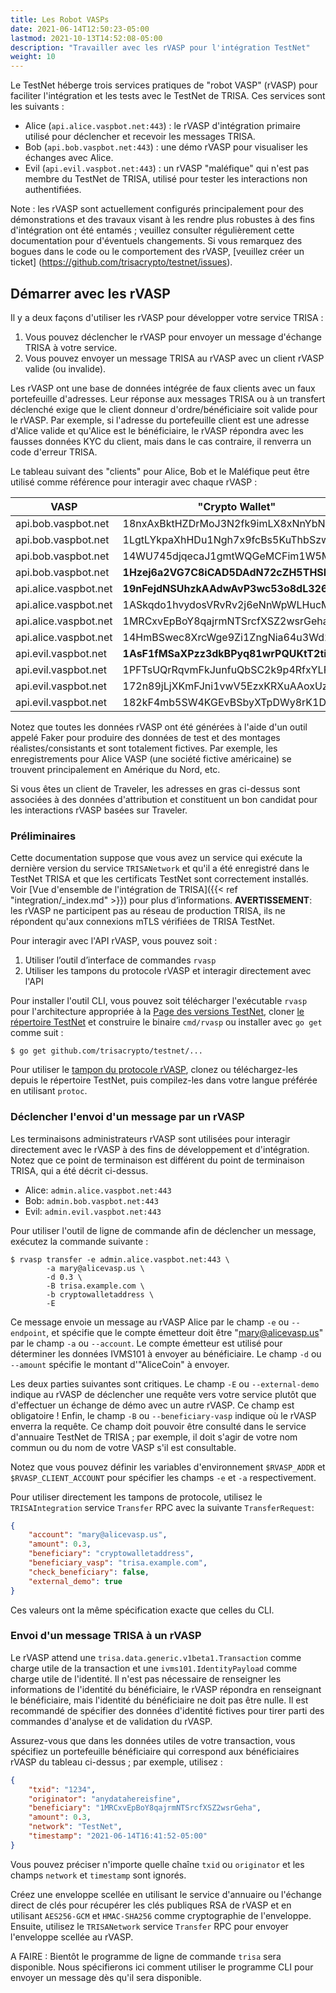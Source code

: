 ```yaml
---
title: Les Robot VASPs
date: 2021-06-14T12:50:23-05:00
lastmod: 2021-10-13T14:52:08-05:00
description: "Travailler avec les rVASP pour l'intégration TestNet"
weight: 10
---
```


Le TestNet héberge trois services pratiques de "robot VASP" (rVASP) pour faciliter l'intégration et les tests avec le TestNet de TRISA. Ces services sont les suivants :

- Alice (`api.alice.vaspbot.net:443`) : le rVASP d'intégration primaire utilisé pour déclencher et recevoir les messages TRISA.
- Bob (`api.bob.vaspbot.net:443`) : une démo rVASP pour visualiser les échanges avec Alice.
- Evil (`api.evil.vaspbot.net:443`) : un rVASP "maléfique" qui n'est pas membre du TestNet de TRISA, utilisé pour tester les interactions non authentifiées.

Note : les rVASP sont actuellement configurés principalement pour des démonstrations et des travaux visant à les rendre plus robustes à des fins d'intégration ont été entamés ; veuillez consulter régulièrement cette documentation pour d'éventuels changements. Si vous remarquez des bogues dans le code ou le comportement des rVASP, [veuillez créer un ticket] (https://github.com/trisacrypto/testnet/issues).

## Démarrer avec les rVASP

Il y a deux façons d'utiliser les rVASP pour développer votre service TRISA :

1. Vous pouvez déclencher le rVASP pour envoyer un message d'échange TRISA à votre service.
2. Vous pouvez envoyer un message TRISA au rVASP avec un client rVASP valide (ou invalide).

Les rVASP ont une base de données intégrée de faux clients avec un faux portefeuille d'adresses. Leur réponse aux messages TRISA ou à un transfert déclenché exige que le client donneur d'ordre/bénéficiaire soit valide pour le rVASP. Par exemple, si l'adresse du portefeuille client est une adresse d'Alice valide et qu'Alice est le bénéficiaire, le rVASP répondra avec les fausses données KYC du client, mais dans le cas contraire, il renverra un code d'erreur TRISA.

Le tableau suivant des "clients" pour Alice, Bob et le Maléfique peut être utilisé comme référence pour interagir avec chaque rVASP :

| VASP                  | "Crypto Wallet"                    | Email                 |
|-----------------------|------------------------------------|-----------------------|
| api.bob.vaspbot.net   | 18nxAxBktHZDrMoJ3N2fk9imLX8xNnYbNh | robert@bobvasp.co.uk  |
| api.bob.vaspbot.net   | 1LgtLYkpaXhHDu1Ngh7x9fcBs5KuThbSzw | george@bobvasp.co.uk  |
| api.bob.vaspbot.net   | 14WU745djqecaJ1gmtWQGeMCFim1W5MNp3 | larry@bobvasp.co.uk   |
| api.bob.vaspbot.net   | **1Hzej6a2VG7C8iCAD5DAdN72cZH5THSMt9** | fred@bobvasp.co.uk    |
| api.alice.vaspbot.net | **19nFejdNSUhzkAAdwAvP3wc53o8dL326QQ** | sarah@alicevasp.us    |
| api.alice.vaspbot.net | 1ASkqdo1hvydosVRvRv2j6eNnWpWLHucMX | mary@alicevasp.us     |
| api.alice.vaspbot.net | 1MRCxvEpBoY8qajrmNTSrcfXSZ2wsrGeha | alice@alicevasp.us    |
| api.alice.vaspbot.net | 14HmBSwec8XrcWge9Zi1ZngNia64u3Wd2v | jane@alicevasp.us     |
| api.evil.vaspbot.net  | **1AsF1fMSaXPzz3dkBPyq81wrPQUKtT2tiz** | gambler@evilvasp.gg   |
| api.evil.vaspbot.net  | 1PFTsUQrRqvmFkJunfuQbSC2k9p4RfxYLF | voldemort@evilvasp.gg |
| api.evil.vaspbot.net  | 172n89jLjXKmFJni1vwV5EzxKRXuAAoxUz | launderer@evilvasp.gg |
| api.evil.vaspbot.net  | 182kF4mb5SW4KGEvBSbyXTpDWy8rK1Dpu  | badnews@evilvasp.gg   |

Notez que toutes les données rVASP ont été générées à l'aide d'un outil appelé Faker pour produire des données de test et des montages réalistes/consistants et sont totalement fictives. Par exemple, les enregistrements pour Alice VASP (une société fictive américaine) se trouvent principalement en Amérique du Nord, etc.

Si vous êtes un client de Traveler, les adresses en gras ci-dessus sont associées à des données d'attribution et constituent un bon candidat pour les interactions rVASP basées sur Traveler.

### Préliminaires

Cette documentation suppose que vous avez un service qui exécute la dernière version du service `TRISANetwork` et qu'il a été enregistré dans le TestNet TRISA et que les certificats TestNet sont correctement installés. Voir [Vue d'ensemble de l'intégration de TRISA]({{< ref "integration/_index.md" >}}) pour plus d’informations. **AVERTISSEMENT**: les rVASP ne participent pas au réseau de production TRISA, ils ne répondent qu'aux connexions mTLS vérifiées de TRISA TestNet.

Pour interagir avec l'API rVASP, vous pouvez soit :

1. Utiliser l’outil d’interface de commandes `rvasp`
2. Utiliser les tampons du protocole rVASP et interagir directement avec l'API

Pour installer l'outil CLI, vous pouvez soit télécharger l'exécutable `rvasp` pour l'architecture appropriée à la [Page des versions TestNet](https://github.com/trisacrypto/testnet/releases), cloner [le répertoire TestNet](https://github.com/trisacrypto/testnet/) et construire le binaire `cmd/rvasp` ou installer avec `go get` comme suit :

```
$ go get github.com/trisacrypto/testnet/...
```

Pour utiliser le [tampon du protocole rVASP](https://github.com/trisacrypto/testnet/tree/main/proto/rvasp/v1), clonez ou téléchargez-les depuis le répertoire TestNet, puis compilez-les dans votre langue préférée en utilisant `protoc`.

### Déclencher l'envoi d'un message par un rVASP

Les terminaisons administrateurs rVASP sont utilisées pour interagir directement avec le rVASP à des fins de développement et d'intégration. Notez que ce point de terminaison est différent du point de terminaison TRISA, qui a été décrit ci-dessus.

- Alice: `admin.alice.vaspbot.net:443`
- Bob: `admin.bob.vaspbot.net:443`
- Evil: `admin.evil.vaspbot.net:443`

Pour utiliser l'outil de ligne de commande afin de déclencher un message, exécutez la commande suivante :

```
$ rvasp transfer -e admin.alice.vaspbot.net:443 \
        -a mary@alicevasp.us \
        -d 0.3 \
        -B trisa.example.com \
        -b cryptowalletaddress \
        -E
```

Ce message envoie un message au rVASP Alice par le champ `-e` ou `--endpoint`, et spécifie que le compte émetteur doit être "mary@alicevasp.us" par le champ `-a` ou `--account`. Le compte émetteur est utilisé pour déterminer les données IVMS101 à envoyer au bénéficiaire. Le champ `-d` ou `--amount` spécifie le montant d'"AliceCoin" à envoyer.

Les deux parties suivantes sont critiques. Le champ `-E` ou `--external-demo` indique au rVASP de déclencher une requête vers votre service plutôt que d'effectuer un échange de démo avec un autre rVASP. Ce champ est obligatoire ! Enfin, le champ `-B` ou `--beneficiary-vasp` indique où le rVASP enverra la requête. Ce champ doit pouvoir être consulté dans le service d'annuaire TestNet de TRISA ; par exemple, il doit s'agir de votre nom commun ou du nom de votre VASP s'il est consultable.

Notez que vous pouvez définir les variables d'environnement `$RVASP_ADDR` et `$RVASP_CLIENT_ACCOUNT` pour spécifier les champs `-e` et `-a` respectivement.

Pour utiliser directement les tampons de protocole, utilisez le `TRISAIntegration` service `Transfer` RPC avec la suivante `TransferRequest`:

```json
{
    "account": "mary@alicevasp.us",
    "amount": 0.3,
    "beneficiary": "cryptowalletaddress",
    "beneficiary_vasp": "trisa.example.com",
    "check_beneficiary": false,
    "external_demo": true
}
```

Ces valeurs ont la même spécification exacte que celles du CLI.

### Envoi d'un message TRISA à un rVASP

Le rVASP attend une `trisa.data.generic.v1beta1.Transaction` comme charge utile de la transaction et une `ivms101.IdentityPayload` comme charge utile de l'identité. Il n'est pas nécessaire de renseigner les informations de l'identité du bénéficiaire, le rVASP répondra en renseignant le bénéficiaire, mais l'identité du bénéficiaire ne doit pas être nulle. Il est recommandé de spécifier des données d'identité fictives pour tirer parti des commandes d'analyse et de validation du rVASP.

Assurez-vous que dans les données utiles de votre transaction, vous spécifiez un portefeuille bénéficiaire qui correspond aux bénéficiaires rVASP du tableau ci-dessus ; par exemple, utilisez :

```json
{
    "txid": "1234",
    "originator": "anydatahereisfine",
    "beneficiary": "1MRCxvEpBoY8qajrmNTSrcfXSZ2wsrGeha",
    "amount": 0.3,
    "network": "TestNet",
    "timestamp": "2021-06-14T16:41:52-05:00"
}
```

Vous pouvez préciser n'importe quelle chaîne `txid` ou `originator` et les champs `network` et `timestamp` sont ignorés.

Créez une enveloppe scellée en utilisant le service d'annuaire ou l'échange direct de clés pour récupérer les clés publiques RSA de rVASP et en utilisant `AES256-GCM` et `HMAC-SHA256` comme cryptographie de l'enveloppe. Ensuite, utilisez le `TRISANetwork` service `Transfer` RPC pour envoyer l'enveloppe scellée au rVASP.

A FAIRE : Bientôt le programme de ligne de commande `trisa` sera disponible. Nous spécifierons ici comment utiliser le programme CLI pour envoyer un message dès qu'il sera disponible.

